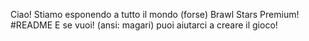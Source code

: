 Ciao! Stiamo esponendo a tutto il mondo (forse) Brawl Stars Premium! 
#README
E se vuoi! (ansi: magari) puoi aiutarci a creare il gioco!
